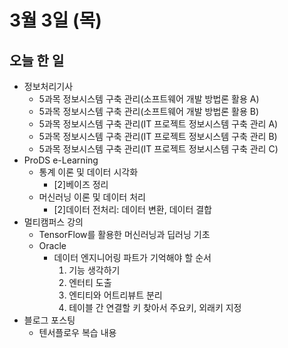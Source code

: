 # 3월 3일 (목)

## 오늘 한 일

* 정보처리기사
  * 5과목 정보시스템 구축 관리(소프트웨어 개발 방법론 활용 A)
  * 5과목 정보시스템 구축 관리(소프트웨어 개발 방법론 활용 B)
  * 5과목 정보시스템 구축 관리(IT 프로젝트 정보시스템 구축 관리 A)
  * 5과목 정보시스템 구축 관리(IT 프로젝트 정보시스템 구축 관리 B)
  * 5과목 정보시스템 구축 관리(IT 프로젝트 정보시스템 구축 관리 C)
* ProDS e-Learning
  * 통계 이론 및 데이터 시각화
    * [2]베이즈 정리
  * 머신러닝 이론 및 데이터 처리
    * [2]데이터 전처리: 데이터 변환, 데이터 결합
* 멀티캠퍼스 강의
  * TensorFlow를 활용한 머신러닝과 딥러닝 기초
  * Oracle
    * 데이터 엔지니어링 파트가 기억해야 할 순서
      1. 기능 생각하기
      2. 엔터티 도출 
      3. 엔티티와 어트리뷰트 분리
      4. 테이블 간 연결할 키 찾아서 주요키, 외래키 지정
* 블로그 포스팅
  * 텐서플로우 복습 내용